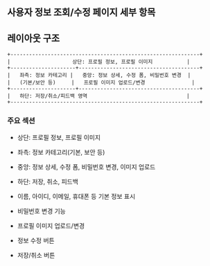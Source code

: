 ## 사용자 정보 조회/수정 페이지 세부 항목

## 레이아웃 구조

```
+-------------------------------------------------------------+
|                    상단: 프로필 정보, 프로필 이미지           |
+---------------------+---------------------------------------+
|   좌측: 정보 카테고리 |   중앙: 정보 상세, 수정 폼, 비밀번호 변경  |
|   (기본/보안 등)     |   프로필 이미지 업로드/변경               |
+---------------------+---------------------------------------+
|   하단: 저장/취소/피드백 영역                                |
+-------------------------------------------------------------+
```

### 주요 섹션
- 상단: 프로필 정보, 프로필 이미지
- 좌측: 정보 카테고리(기본, 보안 등)
- 중앙: 정보 상세, 수정 폼, 비밀번호 변경, 이미지 업로드
- 하단: 저장, 취소, 피드백


- 이름, 아이디, 이메일, 휴대폰 등 기본 정보 표시
- 비밀번호 변경 기능
- 프로필 이미지 업로드/변경
- 정보 수정 버튼
- 저장/취소 버튼
